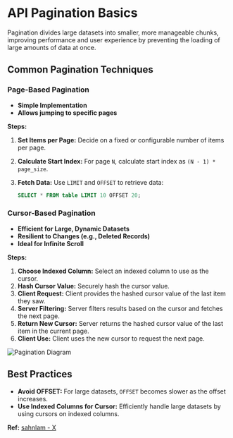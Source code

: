 # API Pagination Basics

Pagination divides large datasets into smaller, more manageable chunks, improving performance and user experience by preventing the loading of large amounts of data at once.

## Common Pagination Techniques

### Page-Based Pagination

- **Simple Implementation**
- **Allows jumping to specific pages**

**Steps:**

1. **Set Items per Page:** Decide on a fixed or configurable number of items per page.
2. **Calculate Start Index:** For page `N`, calculate start index as `(N - 1) * page_size`.
3. **Fetch Data:** Use `LIMIT` and `OFFSET` to retrieve data:

   ```sql
   SELECT * FROM table LIMIT 10 OFFSET 20;
   ```

### Cursor-Based Pagination

- **Efficient for Large, Dynamic Datasets**
- **Resilient to Changes (e.g., Deleted Records)**
- **Ideal for Infinite Scroll**

**Steps:**

1. **Choose Indexed Column:** Select an indexed column to use as the cursor.
2. **Hash Cursor Value:** Securely hash the cursor value.
3. **Client Request:** Client provides the hashed cursor value of the last item they saw.
4. **Server Filtering:** Server filters results based on the cursor and fetches the next page.
5. **Return New Cursor:** Server returns the hashed cursor value of the last item in the current page.
6. **Client Use:** Client uses the new cursor to request the next page.

![Pagination Diagram](https://pbs.twimg.com/media/GWC4hEuawAAt21H?format=png&name=small)

## Best Practices

- **Avoid OFFSET:** For large datasets, `OFFSET` becomes slower as the offset increases.
- **Use Indexed Columns for Cursor:** Efficiently handle large datasets by using cursors on indexed columns.

**Ref:** [sahnlam - X](https://x.com/sahnlam/status/1828664397465809350?t=d2SjxNLOaAEn0-y4EVVj4w&s=35)
